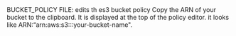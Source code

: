 ##
BUCKET_POLICY FILE:
edits th es3 bucket policy Copy the ARN of your bucket to the clipboard. It is displayed at the top of the policy editor. it looks like ARN:“arn:aws:s3:::your-bucket-name".
